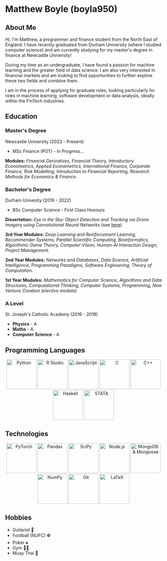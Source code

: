 # Matthew Boyle (boyla950)
## About Me
Hi, I'm Matthew, a programmer and finance student from the North East of England. I have recently graduated from Durham University (where I studied computer science) and am currently studying for my master's degree in finance at Newcastle University!

During my time as an undergraduate, I have found a passion for machine learning and the greater field of data science. I am also very interested in financial markets and am looking to find opportunities to further explore these two fields and combine them.

I am in the process of applying for graduate roles, looking particularly for roles in machine learning, software development or data analysis, ideally within the FinTech industries.

## Education
### Master's Degree
Newcastle University (2022 - Present)

 - MSc Finance (PGT) - In Progress...

**Modules:** *Financial Derivatives, Financial Theory, Introductory Econometrics, Applied Econometrics, International Finance, Corporate Finance, Risk   Modelling, Introduction to Financial Reporting, Research Methods for Economics & Finance.*

### Bachelor's Degree
Durham Univesity (2019 - 2022)

 - BSc Computer Science - First Class Honours

**Dissertation:** *Eye in the Sky: Object Detection and Tracking via Drone Imagery using Convolutional Neural Networks* (see [here](https://github.com/boyla950/eye-in-the-sky))

**3rd Year Modules:** *Deep Learning and Reinforcement Learning, Recommender Systems, Parallel Scientific Computing, Bioinformatics, Algorithmic Game Theory, Computer Vision, Human-AI Interaction Design, Project Management.*

**2nd Year Modules:** *Networks and Databases, Data Science, Artificial Intelligence, Programming Paradigms, Software Engineering, Theory of Computation.*

**1st Year Modules:** *Mathematics for Computer Science, Algorithms and Data Structures, Computational Thinking, Computer Systems, Programming, New Venture Creation (elective module).*

### A Level
St. Joseph's Catholic Academy (2016 - 2018)

 - **Physics** - A
 - **Maths** - A
 - **Computer Science** - A

## Programming Languages
<center><div>
    <img src="https://img.icons8.com/color/96/000000/python.png" width="96" title="Python"/>
    <img src="https://www.r-project.org/Rlogo.png" width="96" title="R Studio"/>
    <img src="https://img.icons8.com/color/48/000000/javascript--v1.png" width="96" title="JavaScript"/>
    <img src="https://img.icons8.com/fluency/48/000000/c.png" width="96" title="C"/>
    <img src="https://img.icons8.com/color/48/000000/c-plus-plus-logo.png" width="96" title="C++"/>
    <img src="https://img.icons8.com/color/344/haskell.png" width="96" title="Haskell"/>
    <img src="https://cdn.icon-icons.com/icons2/2107/PNG/512/file_type_stata_icon_130148.png" width="96" title="STATA"/>

 </div></center>
 
 ## Technologies
<center><div>
    <img src="https://pytorch.org/assets/images/pytorch-logo.png" width="96" title="PyTorch"/>
    <img src="https://numfocus.org/wp-content/uploads/2016/07/pandas-logo-300.png" width="96" title="Pandas"/>
    <img src="https://scipy.org/images/logo.svg" width="96" title="SciPy"/>
    <img src="https://img.icons8.com/color/48/000000/nodejs.png" width="96" title="Node.js"/>
    <img src="https://img.icons8.com/color/48/000000/mongodb.png" width="96" title="MongoDB & Mongoose"/>
    <img src="https://user-images.githubusercontent.com/50221806/86498227-c985dc00-bd39-11ea-9135-3e82bab6d664.png" width="96" title="NumPy"/>
    <img src="https://img.icons8.com/color/48/000000/git.png" width="96" title="Git"/>
    <img src="https://img.icons8.com/color/48/000000/latex.png" width="96" title="LaTeX"/>
</div></center>


## Hobbies
 - Guitarist 🎸
 - Football (NUFC) ⚽️
 - Poker ♠️
 - Gym 🏋🏻
 - Muay Thai 🥊
